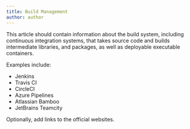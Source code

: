 ```yaml
---
title: Build Management
author: author
---
```


This article should contain information about the build system, including continuous integration systems, that takes source code and builds intermediate libraries, and packages, as well as deployable executable containers.

Examples include:

* Jenkins
* Travis CI
* CircleCI
* Azure Pipelines
* Atlassian Bamboo
* JetBrains Teamcity

Optionally, add links to the official websites.
